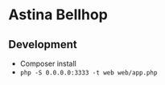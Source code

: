 # Astina Bellhop

## Development

 * Composer install
 * ```php -S 0.0.0.0:3333 -t web web/app.php```
 
